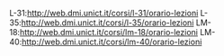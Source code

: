 L-31:http://web.dmi.unict.it/corsi/l-31/orario-lezioni
L-35:http://web.dmi.unict.it/corsi/l-35/orario-lezioni
LM-18:http://web.dmi.unict.it/corsi/lm-18/orario-lezioni
LM-40:http://web.dmi.unict.it/corsi/lm-40/orario-lezioni
